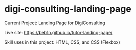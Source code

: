 # digi-consulting-landing-page

Current Project: Landing Page for DigiConsulting

Live site: https://beb1n.github.io/tutor-landing-page/

Skill uses in this project: HTML, CSS, and CSS (Flexbox)